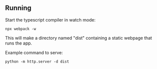## Running

Start the typescript compiler in watch mode:

```
npx webpack -w
```

This will make a directory named "dist" containing a static webpage that runs the app.

Example command to serve:
```
python -m http.server -d dist
```
